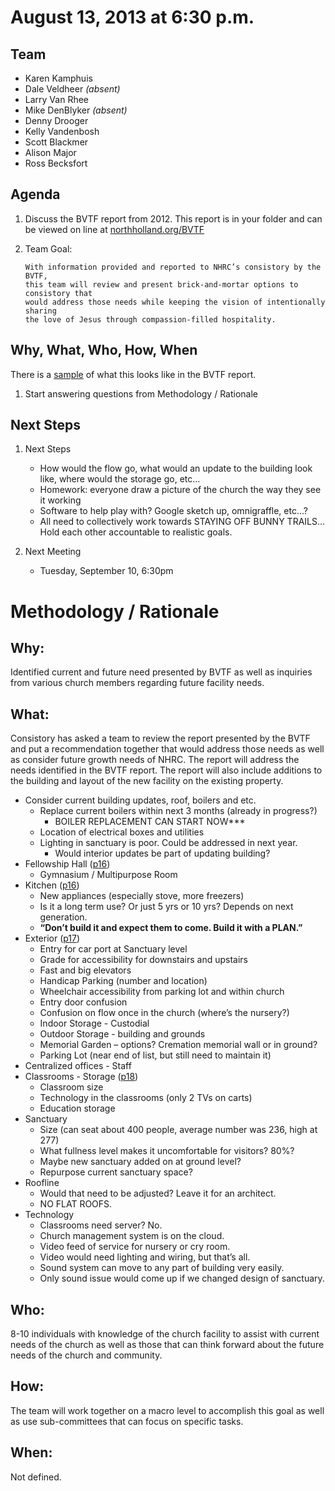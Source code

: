 # August 13, 2013 at 6:30 p.m.

## Team
* Karen Kamphuis
* Dale Veldheer *(absent)*
* Larry Van Rhee 
* Mike DenBlyker *(absent)*
* Denny Drooger
* Kelly Vandenbosh
* Scott Blackmer
* Alison Major
* Ross Becksfort 

## Agenda
	
1.	Discuss the BVTF report from 2012. This report is in your folder and can be 
		viewed on line at  [northholland.org/BVTF](http://northholland.org/BVTF)
2.	Team Goal:

		With information provided and reported to NHRC’s consistory by the BVTF,  
		this team will review and present brick-and-mortar options to consistory that  
		would address those needs while keeping the vision of intentionally sharing  
		the love of Jesus through compassion-filled hospitality.

<!--BREAK-->
## Why, What, Who, How, When
  There is a [sample](http://northholland.org/BVTF/methodology.php) of what this 
  looks like in the BVTF report.

1.	Start answering questions from Methodology / Rationale

## Next Steps

1.	Next Steps
	*	How would the flow go, what would an update to the building look like, 
		where would the storage go, etc…
	*	Homework: everyone draw a picture of the church the way they see it working
	*	Software to help play with? Google sketch up, omnigraffle, etc…?
	*	All need to collectively work towards STAYING OFF BUNNY TRAILS… Hold each 
		other accountable to realistic goals.

1.	Next Meeting
	*	Tuesday, September 10, 6:30pm

<!--BREAK-->

# Methodology / Rationale

## Why:
Identified current and future need presented by BVTF as well as inquiries 
from various church members regarding future facility needs.  

## What:  
Consistory has asked a team to review the report presented by the BVTF and 
put a recommendation together that would address those needs as well as consider 
future growth needs of NHRC.  The report will address the needs identified in 
the BVTF report.  The report will also include additions to the building and 
layout of the new facility on the existing property.

*	Consider current building updates, roof, boilers and etc.
	*	Replace current boilers within next 3 months (already in progress?)
		*	BOILER REPLACEMENT CAN START NOW***
	*	Location of electrical boxes and utilities
	*	Lighting in sanctuary is poor. Could be addressed in next year.
		*	Would interior updates be part of updating building?
*	Fellowship Hall ([p16][2012_Report])
	*	Gymnasium / Multipurpose Room
*	Kitchen ([p16][2012_Report])
	* New appliances (especially stove, more freezers)
	*	Is it a long term use? Or just 5 yrs or 10 yrs? Depends on next generation.
	*	**“Don’t build it and expect them to come. Build it with a PLAN.”**
*	Exterior ([p17][2012_Report])
	*	Entry for car port at Sanctuary level
	*	Grade for accessibility for downstairs and upstairs
	*	Fast and big elevators
	*	Handicap Parking (number and location)
	*	Wheelchair accessibility from parking lot and within church
	*	Entry door confusion
	*	Confusion on flow once in the church (where’s the nursery?)
	*	Indoor Storage - Custodial
	*	Outdoor Storage - building and grounds
	*	Memorial Garden – options? Cremation memorial wall or in ground?
	*	Parking Lot (near end of list, but still need to maintain it)
*	Centralized offices - Staff
*	Classrooms - Storage ([p18][2012_Report])
	*	Classroom size
	*	Technology in the classrooms (only 2 TVs on carts)
	*	Education storage
*	Sanctuary
	*	Size (can seat about 400 people, average number was 236, high at 277)
	*	What fullness level makes it uncomfortable for visitors? 80%?
	*	Maybe new sanctuary added on at ground level?
	*	Repurpose current sanctuary space?
*	Roofline
	*	Would that need to be adjusted? Leave it for an architect.
	*	NO FLAT ROOFS.
*	Technology
	*	Classrooms need server? No.
	*	Church management system is on the cloud.
	*	Video feed of service for nursery or cry room. 
	*	Video would need lighting and wiring, but that’s all.
	*	Sound system can move to any part of building very easily.
	*	Only sound issue would come up if we changed design of sanctuary.

## Who:
8-10 individuals with knowledge of the church facility to assist with current 
needs of the church as well as those that can think forward about the future 
needs of the church and community.

## How:
The team will work together on a macro level to accomplish this goal as well as 
use sub-committees that can focus on specific tasks. 

## When:
Not defined.

[2012_Report]: http://northholland.org/BVTF/images/NHRC_BuildingVisionTaskForce_2012.pdf
